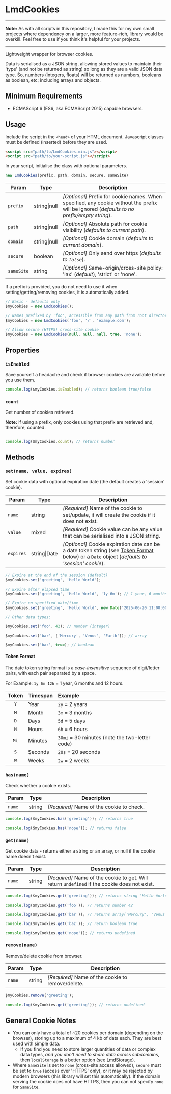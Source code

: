 # LmdCookies

---

**Note:** As with all scripts in this repository, I made this for my own small projects where dependency on a larger, more feature-rich, library would be overkill. Feel free to use if you think it's helpful for your projects.

---

Lightweight wrapper for browser cookies.

Data is serialised as a JSON string, allowing stored values to maintain their 'type' (and not be returned as string) so long as they are a valid JSON data type. So, numbers (integers, floats) will be returned as numbers, booleans as boolean, etc; including arrays and objects.

## Minimum Requirements

- ECMAScript 6 (ES6, aka ECMAScript 2015) capable browsers.

## Usage

Include the script in the `<head>` of your HTML document. Javascript classes must be defined (inserted) before they are used.

```html
<script src="path/to/LmdCookies.min.js"></script>
<script src="path/to/your-script.js"></script>
```

In your script, initialise the class with optional parameters.

```javascript
new LmdCookies(prefix, path, domain, secure, sameSite)
```

| Param | Type | Description |
| --- | --- | --- |
| `prefix` | string\|null | *[Optional]* Prefix for cookie names. When specified, any cookie without the prefix will be ignored (*defaults to no prefix/empty string*). |
| `path` |  string\|null | *[Optional]* Absolute path for cookie visibility (*defaults to current path*). |
| `domain` | string\|null | *[Optional]* Cookie domain (*defaults to current domain*). |
| `secure` | boolean | *[Optional]* Only send over https (*defaults to `false`*). |
| `sameSite` | string | *[Optional]* Same-origin/cross-site policy: 'lax' (*default*), 'strict' or 'none'. |

If a prefix is provided, you do not need to use it when setting/getting/removing cookies, it is automatically added.

```javascript
// Basic - defaults only
$myCookies = new LmdCookies();

// Names prefixed by 'foo', accessible from any path from root directory, from any sub-domain
$myCookies = new LmdCookies('foo', '/', 'example.com');

// Allow secure (HTTPS) cross-site cookie
$myCookies = new LmdCookies(null, null, null, true, 'none');
```

## Properties

### `isEnabled`

Save yourself a headache and check if browser cookies are available before you use them.

```javascript
console.log($myCookies.isEnabled); // returns boolean true/false
```

### `count`

Get number of cookies retrieved.

**Note:** if using a prefix, only cookies using that prefix are retrieved and, therefore, counted.

```javascript

console.log($myCookies.count); // returns number
```

## Methods

### `set(name, value, expires)`

Set cookie data with optional expiration date (the default creates a 'session' cookie).

| Param | Type | Description |
| --- | --- | --- |
| `name` | string | *[Required]* Name of the cookie to set/update, it will create the cookie if it does not exist. |
| `value` | mixed | *[Required]* Cookie value can be any value that can be serialised into a JSON string. |
| `expires` | string\|Date | *[Optional]* Cookie expiration date can be a date token string (see [Token Format](#token-format) below) or a `Date` object (*defaults to 'session' cookie*). |

```javascript
// Expire at the end of the session (default)
$myCookies.set('greeting', 'Hello World');

// Expire after elapsed time
$myCookies.set('greeting', 'Hello World', '1y 6m'); // 1 year, 6 months

// Expire on specified date/time
$myCookies.set('greeting', 'Hello World', new Date('2025-06-20 11:00:00'));

// Other data types:

$myCookies.set('foo', 42); // number (integer)

$myCookies.set('bar', ['Mercury', 'Venus', 'Earth']); // array

$myCookies.set('baz', true); // boolean
```

#### Token Format

The date token string format is a *case-insensitive* sequence of digit/letter pairs, with each pair separated by a space.

For Example: `1y 6m 12h` = 1 year, 6 months and 12 hours.

| Token | Timespan | Example |
| :---: | :------- | :------ |
| `Y` | Year | `2y` = 2 years |
| `M` | Month | `3m` = 3 months |
| `D` | Days | `5d` = 5 days |
| `H` | Hours | `6h` = 6 hours |
| `Mi` | Minutes | `30mi` = 30 minutes (note the two-letter code) |
| `S` | Seconds | `20s` = 20 seconds |
| `W` | Weeks | `2w` = 2 weeks |

### `has(name)`

Check whether a cookie exists.

| Param | Type | Description |
| --- | --- | --- |
| `name` | string | *[Required]* Name of the cookie to check. |

```javascript
console.log($myCookies.has('greeting')); // returns true

console.log($myCookies.has('nope')); // returns false
```

### `get(name)`

Get cookie data - returns either a string or an array, or null if the cookie name doesn't exist.

| Param | Type | Description |
| --- | --- | --- |
| `name` | string | *[Required]* Name of the cookie to get. Will return `undefined` if the cookie does not exist. |

```javascript
console.log($myCookies.get('greeting')); // returns string 'Hello World'

console.log($myCookies.get('foo')); // returns number 42 

console.log($myCookies.get('bar')); // returns array('Mercury', 'Venus', 'Earth')

console.log($myCookies.get('baz')); // return boolean true

console.log($myCookies.get('nope')); // returns undefined
```

### `remove(name)`

Remove/delete cookie from browser.

| Param | Type | Description |
| --- | --- | --- |
| `name` | string | *[Required]* Name of the cookie to remove/delete. |

```javascript
$myCookies.remove('greeting');

console.log($myCookies.get('greeting')); // returns undefined
```

## General Cookie Notes

- You can only have a total of ~20 cookies per domain (depending on the browser), storing up to a maximum of 4 kb of data each. They are best used with simple data.
    - If you find you need to store larger quantities of data or complex data types, *and you don't need to share data across subdomains*, then `localStorage` is a better option (see [LmdStorage](../LmdStorage/README.md)).
- Where `SameSite` is set to `none` (cross-site access allowed), `secure` must be set to `true` (access over 'HTTPS' only), or it may be rejected by modern browsers (this library will set this automatically). If the domain serving the cookie does not have HTTPS, then you can not specify `none` for `SameSite`.
